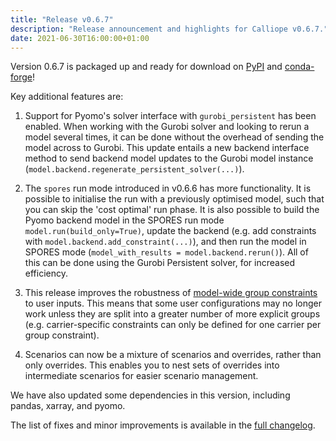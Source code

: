 ```yaml
---
title: "Release v0.6.7"
description: "Release announcement and highlights for Calliope v0.6.7."
date: 2021-06-30T16:00:00+01:00
---
```


Version 0.6.7 is packaged up and ready for download on [PyPI](https://pypi.python.org/pypi/calliope) and [conda-forge](https://anaconda.org/conda-forge/calliope)!

Key additional features are:

1. Support for Pyomo's solver interface with `gurobi_persistent` has been enabled. When working with the Gurobi solver and looking to rerun a model several times, it can be done without the overhead of sending the model across to Gurobi. This update entails a new backend interface method to send backend model updates to the Gurobi model instance (`model.backend.regenerate_persistent_solver(...)`).

2. The `spores` run mode introduced in v0.6.6 has more functionality. It is possible to initialise the run with a previously optimised model, such that you can skip the 'cost optimal' run phase. It is also possible to build the Pyomo backend model in the SPORES run mode `model.run(build_only=True)`, update the backend (e.g. add constraints with `model.backend.add_constraint(...)`), and then run the model in SPORES mode (`model_with_results = model.backend.rerun()`). All of this can be done using the Gurobi Persistent solver, for increased efficiency.

3. This release improves the robustness of [model-wide group constraints](https://calliope.readthedocs.io/en/v0.6.7/user/advanced_constraints.html#group-constraints) to user inputs. This means that some user configurations may no longer work unless they are split into a greater number of more explicit groups (e.g. carrier-specific constraints can only be defined for one carrier per group constraint).

4. Scenarios can now be a mixture of scenarios and overrides, rather than only overrides. This enables you to nest sets of overrides into intermediate scenarios for easier scenario management.

We have also updated some dependencies in this version, including pandas, xarray, and pyomo.

The list of fixes and minor improvements is available in the [full changelog](https://calliope.readthedocs.io/en/v0.6.7/history.html).
